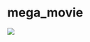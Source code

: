 # mega_movie

<img src="https://www.flickr.com/photos/197682482@N03/52684419203/in/dateposted-public/lightbox/" />
